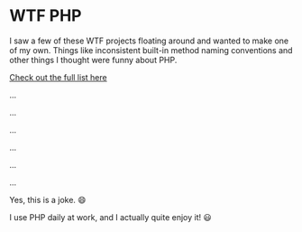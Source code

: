 # WTF PHP

I saw a few of these WTF<programming language> projects floating around and wanted to make one of my own. Things like inconsistent built-in method naming conventions and other things I thought were funny about PHP.

[Check out the full list here](http://php.net/manual/en/langref.php)

...

...

...

...

...

...

Yes, this is a joke. :smile:

I use PHP daily at work, and I actually quite enjoy it! :smiley:
